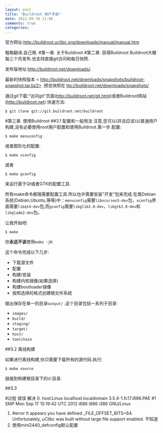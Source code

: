 ```yaml
---
layout: post
title: "Buildroot 用户手册"
date: 2012-09-30 11:08
comments: true
categories: 
---
```

官方网址:<http://buildroot.uclibc.org/downloads/manual/manual.htm>

粗略翻译,自己用.
#第一章. 关于Buildroot
#第二章. 获得Buildroot
Buildroot大概每三个月发布.也支持直接git访问和每日快照.

发布版地址:<http://buildroot.net/downloads/>.

最新的快照版本 < http://buildroot.net/downloads/snapshots/buildroot-snapshot.tar.bz2> .预览快照在 <ttp://buildroot.net/downloads/snapshots/>

通过git下载:"访问git"页面(<http://buildroot.net/git.html>)或者Buildroot网站(<http://buildroot.net>).快速方法:

`$ git clone git://git.buildroot.net/buildroot`

#第三章. 使用Buildroot
##3.1 配置和一般用法
注意,您可以(并且应该)以普通用户构建,没有必要使用root用户配置和使用Buildroot.第一步.配置:

`$ make menuconfig`

或者图形化的配置:

`$ make xconfig`

或者

`$ make gconfig`

来运行基于Qt或者GTK的配置工具.

所有make命令都哦需要配置工具.所以也许需要安装"开发"包来完成.在类Debian系统(Debian,Ubuntu,等等)中：`menuconfig`需要`libncurses5-dev`包，`xconfig`界面需要`libqt4-dev`包,而`gconfig`需要`libglib2.0-dev`，`libgtk2.0-dev`和`libglade2-dev`包。

让我开始吧:

`$ make`

你**永远不该**使用`make -jN`

这个命令完成以下几步:
* 下载源文件
* 配置
* 构建/安装
* 构建内核镜像(如果选择)
* 构建bootloader镜像
* 按照选择的格式创建根文件系统

输出保存在单一的目录`output/` .这个目录包括一系列子目录:
* `images/`
* `build/`
* `staging/`
* `target/`
* `host/`
* `toolchain`

##3.2 离线构建

如果进行离线构建,你只需要下载所有的源代码.执行:

`$ make source`

链接到构建根目录下的`dl`目录.

##3.3

#过程 错误 解决
0. host:Linux localhost.localdomain 3.5.4-1.fc17.i686.PAE #1 SMP Mon Sep 17 15:19:42 UTC 2012 i686 i686 i386 GNU/Linux
1. #error It appears you have defined _FILE_OFFSET_BITS=64. Unfortunately, uClibc was built without large file support enabled. 不知道
2. 使用mini2440_defconfig默认配置
